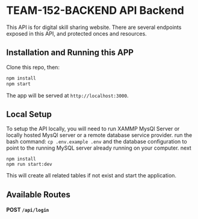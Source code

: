 # TEAM-152-BACKEND API Backend

This API is for digital skill sharing website. There are several endpoints exposed in this API, and protected onces and resources.

## Installation and Running this APP

Clone this repo, then: 

``` bash
npm install
npm start
```

The app will be served at `http://localhost:3000`.


## Local Setup

To setup the API locally, you will need to run XAMMP MysQl Server or locally hosted MysQl server or a remote database service provider. run the bash command: `cp .env.example .env` and the database configuration to point to the running MySQL server already running on your computer. next

```
npm install
npm run start:dev
```

This will create all related tables if not exist and start the application.


## Available Routes

#### **POST** `/api/login`